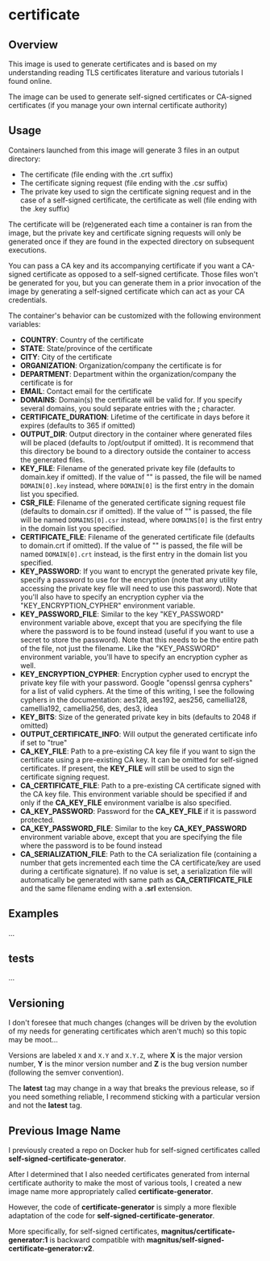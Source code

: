 # certificate

## Overview

This image is used to generate certificates and is based on my understanding reading TLS certificates literature and various tutorials I found online.

The image can be used to generate self-signed certificates or CA-signed certificates (if you manage your own internal certificate authority)

## Usage

Containers launched from this image will generate 3 files in an output directory:

- The certificate (file ending with the .crt suffix)
- The certificate signing request (file ending with the .csr suffix)
- The private key used to sign the certificate signing request and in the case of a self-signed certificate, the certificate as well (file ending with the .key suffix)

The certificate will be (re)generated each time a container is ran from the image, but the private key and certificate signing requests will only be generated once if they are found in the expected directory on subsequent executions.

You can pass a CA key and its accompanying certificate if you want a CA-signed certificate as opposed to a self-signed certificate. Those files won't be generated for you, but you can generate them in a prior invocation of the image by generating a self-signed certificate which can act as your CA credentials.

The container's behavior can be customized with the following environment variables:

- **COUNTRY**: Country of the certificate
- **STATE**: State/province of the certificate
- **CITY**: City of the certificate
- **ORGANIZATION**: Organization/company the certificate is for
- **DEPARTMENT**: Department within the organization/company the certificate is for
- **EMAIL**: Contact email for the certificate
- **DOMAINS**: Domain(s) the certificate will be valid for. If you specify several domains, you sould separate entries with the **;** character.
- **CERTIFICATE_DURATION**: Lifetime of the certificate in days before it expires (defaults to 365 if omitted)
- **OUTPUT_DIR**: Output directory in the container where generated files will be placed (defaults to /opt/output if omitted). It is recommend that this directory be bound to a directory outside the container to access the generated files.
- **KEY_FILE**: Filename of the generated private key file (defaults to domain.key if omitted). If the value of "" is passed, the file will be named ```DOMAIN[0].key``` instead, where ```DOMAIN[0]``` is the first entry in the domain list you specified.
- **CSR_FILE**: Filename of the generated certificate signing request file (defaults to domain.csr if omitted). If the value of "" is passed, the file will be named ```DOMAINS[0].csr``` instead, where ```DOMAINS[0]``` is the first entry in the domain list you specified.
- **CERTIFICATE_FILE**: Filename of the generated certificate file (defaults to domain.crt if omitted). If the value of "" is passed, the file will be named ```DOMAIN[0].crt``` instead, is the first entry in the domain list you specified.
- **KEY_PASSWORD**: If you want to encrypt the generated private key file, specify a password to use for the encryption (note that any utility accessing the private key file will need to use this password). Note that you'll also have to specify an encryption cypher via the "KEY_ENCRYPTION_CYPHER" environment variable.
- **KEY_PASSWORD_FILE**: Similar to the key "KEY_PASSWORD" environment variable above, except that you are specifying the file where the password is to be found instead (useful if you want to use a secret to store the password). Note that this needs to be the entire path of the file, not just the filename. Like the "KEY_PASSWORD" environment variable, you'll have to specify an encryption cypher as well.
- **KEY_ENCRYPTION_CYPHER**: Encryption cypher used to encrypt the private key file with your password. Google "openssl genrsa cyphers" for a list of valid cyphers. At the time of this writing, I see the following cyphers in the documentation: aes128, aes192, aes256, camellia128, camellia192, camellia256, des, des3, idea
- **KEY_BITS**: Size of the generated private key in bits (defaults to 2048 if omitted)
- **OUTPUT_CERTIFICATE_INFO**: Will output the generated certificate info if set to "true"
- **CA_KEY_FILE**: Path to a pre-existing CA key file if you want to sign the certificate using a pre-existing CA key. It can be omitted for self-signed certificates. If present, the **KEY_FILE** will still be used to sign the certificate signing request.
- **CA_CERTIFICATE_FILE**: Path to a pre-existing CA certificate signed with the CA key file. This environment variable should be specified if and only if the **CA_KEY_FILE** environment varialbe is also specified.
- **CA_KEY_PASSWORD**: Password for the **CA_KEY_FILE** if it is password protected.
- **CA_KEY_PASSWORD_FILE**: Similar to the key **CA_KEY_PASSWORD** environment variable above, except that you are specifying the file where the password is to be found instead
- **CA_SERIALIZATION_FILE**: Path to the CA serialization file (containing a number that gets incremented each time the CA certificate/key are used during a certificate signature). If no value is set, a serialization file will automatically be generated with same path as **CA_CERTIFICATE_FILE** and the same filename ending with a **.srl** extension.

## Examples

...

## tests

...

## Versioning

I don't foresee that much changes (changes will be driven by the evolution of my needs for generating certificates which aren't much) so this topic may be moot...

Versions are labeled ```X``` and ```X.Y``` and ```X.Y.Z```, where **X** is the major version number, **Y** is the minor version number and **Z** is the bug version number (following the semver convention).

The **latest** tag may change in a way that breaks the previous release, so if you need something reliable, I recommend sticking with a particular version and not the **latest** tag.

## Previous Image Name

I previously created a repo on Docker hub for self-signed certificates called **self-signed-certificate-generator**.

After I determined that I also needed certificates generated from internal certificate authority to make the most of various tools, I created a new image name more appropriately called **certificate-generator**.

However, the code of **certificate-generator** is simply a more flexible adaptation of the code for **self-signed-certificate-generator**.

More specifically, for self-signed certificates, **magnitus/certificate-generator:1** is backward compatible with **magnitus/self-signed-certificate-generator:v2**.

